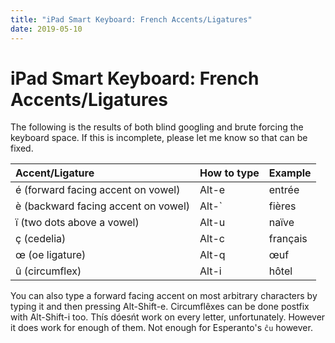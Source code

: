 ```yaml
---
title: "iPad Smart Keyboard: French Accents/Ligatures"
date: 2019-05-10
---
```


# iPad Smart Keyboard: French Accents/Ligatures

The following is the results of both blind googling and brute forcing the keyboard space. If this is incomplete, please let me know so that can be fixed.

| Accent/Ligature | How to type | Example |
| :-------------- | :---------- | :------ |
| é (forward facing accent on vowel) | Alt-e | entrée |
| è (backward facing accent on vowel) | Alt-` | fières |
| ï (two dots above a vowel) | Alt-u | naïve |
| ç (cedelia) | Alt-c | français |
| œ (oe ligature) | Alt-q | œuf |
| û (circumflex) | Alt-i | hôtel |

You can also type a forward facing accent on most arbitrary characters by typing it and then pressing Alt-Shift-e. Circumflêxes can be done postfix with Alt-Shift-i too. Thís dóesńt work on every letter, unfortunately. However it does work for enough of them. Not enough for Esperanto's `ĉu` however. 